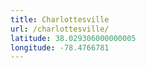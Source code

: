 ```yaml
---
title: Charlottesville
url: /charlottesville/
latitude: 38.029306000000005
longitude: -78.4766781
---
```

